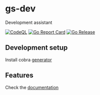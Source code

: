 # gs-dev

Development assistant

[![CodeQL](https://github.com/guionardo/gs-dev/actions/workflows/codeql-analysis.yml/badge.svg)](https://github.com/guionardo/gs-dev/actions/workflows/codeql-analysis.yml)
[![Go Report Card](https://goreportcard.com/badge/github.com/golang-standards/project-layout?style=flat-square)](https://goreportcard.com/report/github.com/guionardo/gs-dev)
[![Go Release](https://github.com/guionardo/gs-dev/actions/workflows/release.yml/badge.svg)](https://github.com/guionardo/gs-dev/actions/workflows/release.yml)

## Development setup

Install cobra [generator](https://github.com/spf13/cobra/blob/master/cobra/README.md)

## Features

Check the [documentation](docs/gs-dev.md)
